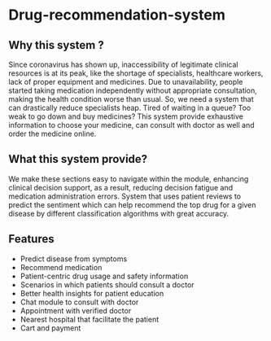 # Drug-recommendation-system
## Why this system ?
Since coronavirus has shown up, inaccessibility of legitimate clinical resources is at its peak, like the shortage of specialists, healthcare workers, lack of proper equipment and medicines. Due to unavailability, people started taking medication independently without appropriate consultation, making the health condition worse than usual. So, we need a system that can drastically reduce specialists heap. Tired of waiting in a queue? Too weak to go down and buy medicines? This system provide exhaustive information to choose your medicine, can consult with doctor as well and order the medicine online.
## What this system provide?
We make these sections easy to navigate within the module, enhancing clinical decision support, as a result, reducing decision fatigue and medication administration errors.
System that uses patient reviews to predict the sentiment which can help recommend the top drug for a given disease by different classification algorithms with great accuracy.
## Features
- Predict disease from symptoms
- Recommend medication 
- Patient-centric drug usage and safety information
- Scenarios in which patients should consult a doctor
- Better health insights for patient education
- Chat module to consult with doctor 
- Appointment with verified doctor
- Nearest hospital that facilitate the patient 
- Cart and payment
